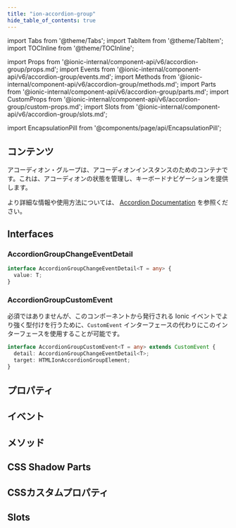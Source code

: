 ```yaml
---
title: "ion-accordion-group"
hide_table_of_contents: true
---
```

import Tabs from '@theme/Tabs';
import TabItem from '@theme/TabItem';
import TOCInline from '@theme/TOCInline';

import Props from '@ionic-internal/component-api/v6/accordion-group/props.md';
import Events from '@ionic-internal/component-api/v6/accordion-group/events.md';
import Methods from '@ionic-internal/component-api/v6/accordion-group/methods.md';
import Parts from '@ionic-internal/component-api/v6/accordion-group/parts.md';
import CustomProps from '@ionic-internal/component-api/v6/accordion-group/custom-props.md';
import Slots from '@ionic-internal/component-api/v6/accordion-group/slots.md';



import EncapsulationPill from '@components/page/api/EncapsulationPill';

<EncapsulationPill type="shadow" />

<h2 className="table-of-contents__title">コンテンツ</h2>

<TOCInline
  toc={toc}
  maxHeadingLevel={2}
/>



アコーディオン・グループは、アコーディオンインスタンスのためのコンテナです。これは、アコーディオンの状態を管理し、キーボードナビゲーションを提供します。

より詳細な情報や使用方法については、 [Accordion Documentation](./accordion) を参照ください。

## Interfaces

### AccordionGroupChangeEventDetail

```typescript
interface AccordionGroupChangeEventDetail<T = any> {
  value: T;
}
```

### AccordionGroupCustomEvent

必須ではありませんが、このコンポーネントから発行される Ionic イベントでより強く型付けを行うために、`CustomEvent` インターフェースの代わりにこのインターフェースを使用することが可能です。

```typescript
interface AccordionGroupCustomEvent<T = any> extends CustomEvent {
  detail: AccordionGroupChangeEventDetail<T>;
  target: HTMLIonAccordionGroupElement;
}
```



## プロパティ
<Props />

## イベント
<Events />

## メソッド
<Methods />

## CSS Shadow Parts
<Parts />

## CSSカスタムプロパティ
<CustomProps />

## Slots
<Slots />